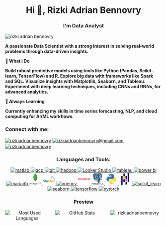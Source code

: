 <h1 align="center">Hi 👋, Rizki Adrian Bennovry</h1>
<h3 align="center">I'm Data Analyst</h3>


<p align="left"> <img src="https://komarev.com/ghpvc/?username=rizkiadrianbennovry&label=Profile%20views&color=0e75b6&style=flat" alt="rizki adrian bennovry" /> </p>

**A passionate  Data Scientist with a strong interest in solving real-world problems through data-driven insights.**
   
</p>

**💼 What I Do**

**Build robust predictive models using tools like Python (Pandas, Scikit-learn, TensorFlow) and R.
Explore big data with frameworks like Spark and SQL.
Visualize insights with Matplotlib, Seaborn, and Tableau.
Experiment with deep learning techniques, including CNNs and RNNs, for advanced analytics.**

**🌱 Always Learning**

**Currently enhancing my skills in time series forecasting, NLP, and cloud computing for AI/ML workflows.**  

  
<h3 align="left">Connect with me:</h3>
<p align="left">
   <a href="https://linkedin.com/in/rizkiadrianbennovry" target="blank">
      <img align="center" src="https://raw.githubusercontent.com/rahuldkjain/github-profile-readme-generator/master/src/images/icons/Social/linked-in-alt.svg" alt="rizkiadrianbennovry" height="30" width="40" /></a>
   <a href="mailto:rizkiadrianbennovry@gmail.com" target="blank">
      <img align="center" src="https://img.icons8.com/?size=96&id=37246&format=png" alt="rizkiadrianbennovry@gmail.com" height="30" width="40" />
   </a>
   <a href="https://www.instagram.com/rzkdrnnn" target="blank">
      <img align="center" src="https://raw.githubusercontent.com/rahuldkjain/github-profile-readme-generator/master/src/images/icons/Social/instagram.svg" alt="rizkiadrianbennovry" height="30" width="40" />
   </a>
</p>

<h3 align="center">Languages and Tools:</h3>
<p align="center"> 
   <a href="https://www.mathworks.com/" target="_blank" rel="noreferrer"> <img src="https://upload.wikimedia.org/wikipedia/commons/2/21/Matlab_Logo.png" alt="matlab" width="40" height="40"/> </a> 
   <a href="https://cloud.google.com" target="_blank" rel="noreferrer"> <img src="https://www.vectorlogo.zone/logos/google_cloud/google_cloud-icon.svg" alt="gcp" width="40" height="40"/> </a> 
   <a href="https://git-scm.com/" target="_blank" rel="noreferrer"> <img src="https://www.vectorlogo.zone/logos/git-scm/git-scm-icon.svg" alt="git" width="40" height="40"/> </a> 
   <a href="https://hadoop.apache.org/" target="_blank" rel="noreferrer"> <img src="https://www.vectorlogo.zone/logos/apache_hadoop/apache_hadoop-icon.svg" alt="hadoop" width="40" height="40"/> </a> 
   <a href="https://lookerstudio.google.com/" target="_blank" rel="noreferrer"> 
      <img src="https://www.svgrepo.com/show/354012/looker-icon.svg" alt="Looker Studio" width="40" height="40"/> 
   </a>  
   <a href="https://www.tableau.com/" target="_blank" rel="noreferrer"> 
      <img src="https://cdn.worldvectorlogo.com/logos/tableau-software.svg" alt="tableau" width="40" height="40"/> 
   </a> 
   <a href="https://powerbi.microsoft.com/" target="_blank" rel="noreferrer"> 
      <img src="https://www.vectorlogo.zone/logos/microsoft_powerbi/microsoft_powerbi-icon.svg" alt="power bi" width="40" height="40"/> 
   </a> 
   <a href="https://mariadb.org/" target="_blank" rel="noreferrer"> <img src="https://www.vectorlogo.zone/logos/mariadb/mariadb-icon.svg" alt="mariadb" width="40" height="40"/> </a> 
   <a href="https://www.mongodb.com/" target="_blank" rel="noreferrer"> <img src="https://raw.githubusercontent.com/devicons/devicon/master/icons/mongodb/mongodb-original-wordmark.svg" alt="mongodb" width="40" height="40"/> </a> 
   <a href="https://www.mysql.com/" target="_blank" rel="noreferrer"> <img src="https://raw.githubusercontent.com/devicons/devicon/master/icons/mysql/mysql-original-wordmark.svg" alt="mysql" width="40" height="40"/> </a> 
   <a href="https://opencv.org/" target="_blank" rel="noreferrer"> <img src="https://www.vectorlogo.zone/logos/opencv/opencv-icon.svg" alt="opencv" width="40" height="40"/> </a> 
   <a href="https://www.oracle.com/" target="_blank" rel="noreferrer"> <img src="https://raw.githubusercontent.com/devicons/devicon/master/icons/oracle/oracle-original.svg" alt="oracle" width="40" height="40"/> </a> 
   <a href="https://www.postgresql.org" target="_blank" rel="noreferrer"> <img src="https://raw.githubusercontent.com/devicons/devicon/master/icons/postgresql/postgresql-original-wordmark.svg" alt="postgresql" width="40" height="40"/> </a> 
   <a href="https://www.python.org" target="_blank" rel="noreferrer"> <img src="https://raw.githubusercontent.com/devicons/devicon/master/icons/python/python-original.svg" alt="python" width="40" height="40"/> </a> 
   <a href="https://pandas.pydata.org/" target="_blank" rel="noreferrer"> <img src="https://raw.githubusercontent.com/devicons/devicon/2ae2a900d2f041da66e950e4d48052658d850630/icons/pandas/pandas-original.svg" alt="pandas" width="40" height="40"/> </a> 
   <a href="https://scikit-learn.org/" target="_blank" rel="noreferrer"> <img src="https://upload.wikimedia.org/wikipedia/commons/0/05/Scikit_learn_logo_small.svg" alt="scikit_learn" width="40" height="40"/> </a> 
   <a href="https://seaborn.pydata.org/" target="_blank" rel="noreferrer"> <img src="https://seaborn.pydata.org/_images/logo-mark-lightbg.svg" alt="seaborn" width="40" height="40"/> </a> 
   <a href="https://www.tensorflow.org" target="_blank" rel="noreferrer"> <img src="https://www.vectorlogo.zone/logos/tensorflow/tensorflow-icon.svg" alt="tensorflow" width="40" height="40"/> </a> 
   <a href="https://pytorch.org/" target="_blank" rel="noreferrer"> <img src="https://www.vectorlogo.zone/logos/pytorch/pytorch-icon.svg" alt="pytorch" width="40" height="40"/> </a> 
</p>

<h3 align="center">Preview</h3>

<div align="center" style="display: flex; justify-content: center; gap: 20px;">
  <img src="https://github-readme-stats.vercel.app/api/top-langs?username=rizkiadrianbennovry&show_icons=true&locale=en&layout=compact" alt="Most Used Languages" width="304" />
  <img src="https://github-readme-stats.vercel.app/api?username=rizkiadrianbennovry&show_icons=true&locale=en" alt="GitHub Stats" width="339" />
  <img src="https://github-readme-streak-stats.herokuapp.com/?user=rizkiadrianbennovry&" alt="rizkiadrianbennovry" width="359" />
</div>


